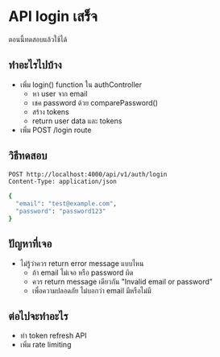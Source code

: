 # API login เสร็จ

ตอนนี้ทดสอบแล้วใช้ได้

## ทำอะไรไปบ้าง

- เพิ่ม login() function ใน authController
  - หา user จาก email
  - เชค password ด้วย comparePassword()
  - สร้าง tokens
  - return user data และ tokens
- เพิ่ม POST /login route

## วิธีทดสอบ

```bash
POST http://localhost:4000/api/v1/auth/login
Content-Type: application/json

{
  "email": "test@example.com",
  "password": "password123"
}
```

## ปัญหาที่เจอ

- ไม่รู้ว่าควร return error message แบบไหน
  - ถ้า email ไม่เจอ หรือ password ผิด
  - ควร return message เดียวกัน "Invalid email or password"
  - เพื่อความปลอดภัย ไม่บอกว่า email มีหรือไม่มี

## ต่อไปจะทำอะไร

- ทำ token refresh API
- เพิ่ม rate limiting
